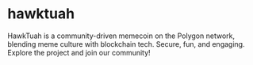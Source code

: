 # hawktuah
HawkTuah is a community-driven memecoin on the Polygon network, blending meme culture with blockchain tech. Secure, fun, and engaging. Explore the project and join our community!
